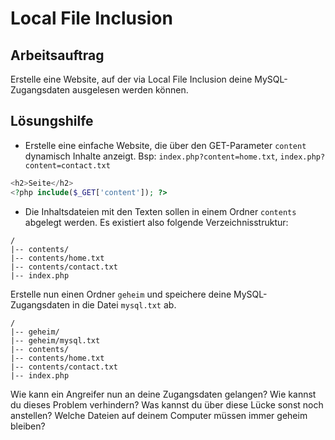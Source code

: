 # Local File Inclusion

## Arbeitsauftrag 

Erstelle eine Website, auf der via Local File Inclusion deine MySQL-Zugangsdaten ausgelesen werden können.

## Lösungshilfe

* Erstelle eine einfache Website, die über den GET-Parameter `content` dynamisch Inhalte anzeigt. Bsp: `index.php?content=home.txt`, `index.php?content=contact.txt`

```php
<h2>Seite</h2>
<?php include($_GET['content']); ?>
```

* Die Inhaltsdateien mit den Texten sollen in einem Ordner `contents` abgelegt werden. Es existiert also folgende Verzeichnisstruktur:

```
/ 
|-- contents/
|-- contents/home.txt
|-- contents/contact.txt
|-- index.php
```

Erstelle nun einen Ordner `geheim` und speichere deine MySQL-Zugangsdaten in die Datei `mysql.txt` ab.

```
/ 
|-- geheim/
|-- geheim/mysql.txt
|-- contents/
|-- contents/home.txt
|-- contents/contact.txt
|-- index.php
```

Wie kann ein Angreifer nun an deine Zugangsdaten gelangen? Wie kannst du dieses Problem verhindern? Was kannst du über diese Lücke sonst noch anstellen? Welche Dateien auf deinem Computer müssen immer geheim bleiben?